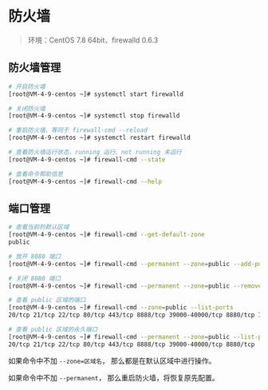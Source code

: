 # 防火墙

> 环境：CentOS 7.8 64bit、firewalld 0.6.3

## 防火墙管理

```sh
# 开启防火墙
[root@VM-4-9-centos ~]# systemctl start firewalld

# 关闭防火墙
[root@VM-4-9-centos ~]# systemctl stop firewalld

# 重启防火墙，等同于 firewall-cmd --reload
[root@VM-4-9-centos ~]# systemctl restart firewalld

# 查看防火墙运行状态，running 运行、not running 未运行
[root@VM-4-9-centos ~]# firewall-cmd --state
```

```sh
# 查看命令帮助信息
[root@VM-4-9-centos ~]# firewall-cmd --help
```

## 端口管理

```sh
# 查看当前的默认区域
[root@VM-4-9-centos ~]# firewall-cmd --get-default-zone
public

# 放开 8080 端口
[root@VM-4-9-centos ~]# firewall-cmd --permanent --zone=public --add-port=8080/tcp

# 关闭 8080 端口
[root@VM-4-9-centos ~]# firewall-cmd --permanent --zone=public --remove-port=8080/tcp

# 查看 public 区域的端口
[root@VM-4-9-centos ~]# firewall-cmd --zone=public --list-ports
20/tcp 21/tcp 22/tcp 80/tcp 443/tcp 8888/tcp 39000-40000/tcp 8880/tcp 1234/tcp

# 查看 public 区域的永久端口
[root@VM-4-9-centos ~]# firewall-cmd --permanent --zone=public --list-ports
20/tcp 21/tcp 22/tcp 80/tcp 443/tcp 8888/tcp 39000-40000/tcp 8880/tcp
```

如果命令中不加 `--zone=区域名`， 那么都是在默认区域中进行操作。

如果命令中不加 `--permanent`， 那么重启防火墙，将恢复原先配置。
